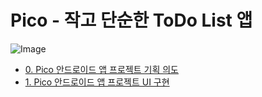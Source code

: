 # Pico - 작고 단순한 ToDo List 앱
![Image](https://github.com/user-attachments/assets/965ff149-689f-4d37-842c-013ee1f96252)

- [0. Pico 안드로이드 앱 프로젝트 기획 의도](https://velog.io/@yesue/Pico-0.-Pico-%EC%95%88%EB%93%9C%EB%A1%9C%EC%9D%B4%EB%93%9C-%EC%95%B1-%ED%94%84%EB%A1%9C%EC%A0%9D%ED%8A%B8-%EA%B8%B0%ED%9A%8D)
- [1. Pico 안드로이드 앱 프로젝트 UI 구현](https://velog.io/@yesue/Pico-1.-Pico-%EC%95%88%EB%93%9C%EB%A1%9C%EC%9D%B4%EB%93%9C-%EC%95%B1-%ED%94%84%EB%A1%9C%EC%A0%9D%ED%8A%B8-UI-%EA%B5%AC%ED%98%84)